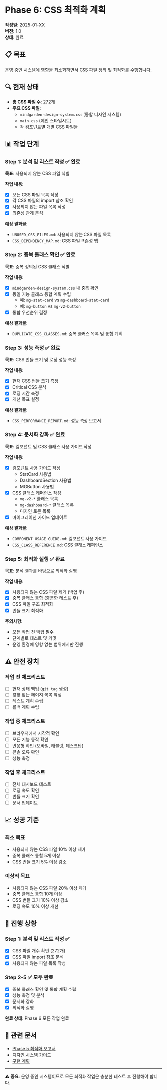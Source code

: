 # Phase 6: CSS 최적화 계획

**작성일**: 2025-01-XX  
**버전**: 1.0  
**상태**: 완료

## 📋 목표

운영 중인 시스템에 영향을 최소화하면서 CSS 파일 정리 및 최적화를 수행합니다.

## 🔍 현재 상태

- **총 CSS 파일 수**: 272개
- **주요 CSS 파일**:
  - `mindgarden-design-system.css` (통합 디자인 시스템)
  - `main.css` (메인 스타일시트)
  - 각 컴포넌트별 개별 CSS 파일들

## 📊 작업 단계

### Step 1: 분석 및 리스트 작성 ✅ 완료

**목표**: 사용되지 않는 CSS 파일 식별

**작업 내용**:
- [x] 모든 CSS 파일 목록 작성
- [x] 각 CSS 파일의 import 참조 확인
- [x] 사용되지 않는 파일 목록 작성
- [x] 의존성 관계 분석

**예상 결과물**:
- `UNUSED_CSS_FILES.md`: 사용되지 않는 CSS 파일 목록
- `CSS_DEPENDENCY_MAP.md`: CSS 파일 의존성 맵

### Step 2: 중복 클래스 확인 ✅ 완료

**목표**: 중복 정의된 CSS 클래스 식별

**작업 내용**:
- [x] `mindgarden-design-system.css` 내 중복 확인
- [x] 동일 기능 클래스 통합 계획 수립
  - 예: `mg-stat-card` vs `mg-dashboard-stat-card`
  - 예: `mg-button` vs `mg-v2-button`
- [x] 통합 우선순위 결정

**예상 결과물**:
- `DUPLICATE_CSS_CLASSES.md`: 중복 클래스 목록 및 통합 계획

### Step 3: 성능 측정 ✅ 완료

**목표**: CSS 번들 크기 및 로딩 성능 측정

**작업 내용**:
- [x] 현재 CSS 번들 크기 측정
- [x] Critical CSS 분석
- [x] 로딩 시간 측정
- [x] 개선 목표 설정

**예상 결과물**:
- `CSS_PERFORMANCE_REPORT.md`: 성능 측정 보고서

### Step 4: 문서화 강화 ✅ 완료

**목표**: 컴포넌트 및 CSS 클래스 사용 가이드 작성

**작업 내용**:
- [x] 컴포넌트 사용 가이드 작성
  - StatCard 사용법
  - DashboardSection 사용법
  - MGButton 사용법
- [x] CSS 클래스 레퍼런스 작성
  - `mg-v2-*` 클래스 목록
  - `mg-dashboard-*` 클래스 목록
  - 디자인 토큰 목록
- [x] 마이그레이션 가이드 업데이트

**예상 결과물**:
- `COMPONENT_USAGE_GUIDE.md`: 컴포넌트 사용 가이드
- `CSS_CLASS_REFERENCE.md`: CSS 클래스 레퍼런스

### Step 5: 최적화 실행 ✅ 완료

**목표**: 분석 결과를 바탕으로 최적화 실행

**작업 내용**:
- [x] 사용되지 않는 CSS 파일 제거 (백업 후)
- [x] 중복 클래스 통합 (충분한 테스트 후)
- [x] CSS 파일 구조 최적화
- [x] 번들 크기 최적화

**주의사항**:
- 모든 작업 전 백업 필수
- 단계별로 테스트 및 커밋
- 운영 환경에 영향 없는 범위에서만 진행

## ⚠️ 안전 장치

### 작업 전 체크리스트
- [ ] 현재 상태 백업 (`git tag` 생성)
- [ ] 영향 받는 페이지 목록 작성
- [ ] 테스트 계획 수립
- [ ] 롤백 계획 수립

### 작업 중 체크리스트
- [ ] 브라우저에서 시각적 확인
- [ ] 모든 기능 동작 확인
- [ ] 반응형 확인 (모바일, 태블릿, 데스크탑)
- [ ] 콘솔 오류 확인
- [ ] 성능 측정

### 작업 후 체크리스트
- [ ] 전체 대시보드 테스트
- [ ] 로딩 속도 확인
- [ ] 번들 크기 확인
- [ ] 문서 업데이트

## 📈 성공 기준

### 최소 목표
- 사용되지 않는 CSS 파일 10% 이상 제거
- 중복 클래스 통합 5개 이상
- CSS 번들 크기 5% 이상 감소

### 이상적 목표
- 사용되지 않는 CSS 파일 20% 이상 제거
- 중복 클래스 통합 10개 이상
- CSS 번들 크기 10% 이상 감소
- 로딩 속도 10% 이상 개선

## 📝 진행 상황

### Step 1: 분석 및 리스트 작성 ✅
- [x] CSS 파일 개수 확인 (272개)
- [x] CSS 파일 import 참조 분석
- [x] 사용되지 않는 파일 목록 작성

### Step 2-5 ✅ 모두 완료
- [x] 중복 클래스 확인 및 통합 계획 수립
- [x] 성능 측정 및 분석
- [x] 문서화 강화
- [x] 최적화 실행

**완료 상태**: Phase 6 모든 작업 완료

## 🔗 관련 문서

- [Phase 5 최적화 보고서](./PHASE5_OPTIMIZATION_REPORT.md)
- [디자인 시스템 가이드](./MINDGARDEN_DESIGN_SYSTEM_GUIDE.md)
- [구현 계획](./IMPLEMENTATION_PLAN.md)

---

**⚠️ 중요**: 운영 중인 시스템이므로 모든 최적화 작업은 충분한 테스트 후 진행해야 합니다.

